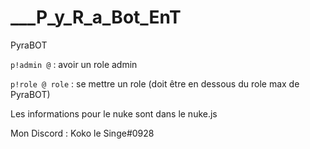 # ___P_y_R_a_Bot_EnT
PyraBOT

`p!admin @` : avoir un role admin

`p!role @ role` : se mettre un role (doit être en dessous du role max de PyraBOT)
  
Les informations pour le nuke sont dans le nuke.js

Mon Discord : Koko le Singe#0928
